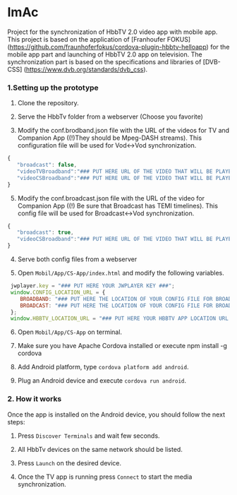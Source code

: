 # ImAc

Project for the synchronization of HbbTV 2.0 video app with mobile app. This project is based on the application of [Franhoufer FOKUS] (https://github.com/fraunhoferfokus/cordova-plugin-hbbtv-helloapp) for the mobile app part and launching of HbbTV 2.0 app on television. The synchronization part is based on the specifications and libraries of [DVB-CSS] (https://www.dvb.org/standards/dvb_css).

### 1.Setting up the prototype

1. Clone the repository.

2. Serve the HbbTv folder from a webserver (Choose you favorite)

3. Modify the conf.brodband.json file with the URL of the videos for TV and Companion App ((!)They should be Mpeg-DASH streams). This configuration file will be used for Vod<->Vod synchronization.

```javascript
{
   "broadcast": false,
   "videoTVBroadband":"### PUT HERE URL OF THE VIDEO THAT WILL BE PLAYED ON TV ###",
   "videoCSBroadband":"### PUT HERE URL OF THE VIDEO THAT WILL BE PLAYED ON CS ###"
}
```

5. Modify the conf.broadcast.json file with the URL of the video for Companion App ((!) Be sure that Broadcast has TEMI timelines). This config file will be used for Broadcast<->Vod synchronization.

```javascript
{
   "broadcast": true,
   "videoCSBroadband":"### PUT HERE URL OF THE VIDEO THAT WILL BE PLAYED ON CS ###"
}
```

4. Serve both config files from a webserver

5. Open ```Mobil/App/CS-App/index.html``` and modify the following variables.

```javascript
 jwplayer.key = "### PUT HERE YOUR JWPLAYER KEY ###";
 window.CONFIG_LOCATION_URL = {
    BROADBAND: "### PUT HERE THE LOCATION OF YOUR CONFIG FILE FOR BROADBAND ###",
    BROADCAST: "### PUT HERE THE LOCATION OF YOUR CONFIG FILE FOR BROADCAST ###"
 };
 window.HBBTV_LOCATION_URL = "### PUT HERE YOUR HBBTV APP LOCATION URL ###";
```

6. Open ```Mobil/App/CS-App``` on terminal.

7. Make sure you have Apache Cordova installed or execute npm install -g cordova

8. Add Android platform, type ```cordova platform add android```.

9. Plug an Android device and execute ```cordova run android```.

### 2. How it works

Once the app is installed on the Android device, you should follow the next steps:

1. Press ```Discover Terminals``` and wait few seconds.

2. All HbbTv devices on the same network should be listed.

3. Press ```Launch``` on the desired device.

4. Once the TV app is running press ```Connect``` to start the media synchronization.